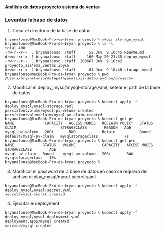 #### Análisis de datos proyecto sistema de ventas

### Levantar la base de datos

1) Crear el directorio de la base de datos 

```
bryanalonso@MacBook-Pro-de-bryan proyecto % mkdir storage_mysql
bryanalonso@MacBook-Pro-de-bryan proyecto % ls -l
total 408
-rw-r--r--  1 bryanalonso  staff      52 Jun  9 10:45 Readme.md
drwxr-xr-x  5 bryanalonso  staff     160 May 20 21:35 deploy_mysql
-rw-r--r--  1 bryanalonso  staff  203667 Jun  9 10:42 proyecto_sistema_ventas.ipynb
drwxr-xr-x  2 bryanalonso  staff      64 Jun  9 10:48 storage_mysql
bryanalonso@MacBook-Pro-de-bryan proyecto % pwd
/Users/bryanalonso/datapath/analisis-datos-python/proyecto
```

2) Modificar el deploy_mysql/mysql-storage.yaml, setear el path de la base de datos

```
bryanalonso@MacBook-Pro-de-bryan proyecto % kubectl apply -f deploy_mysql/mysql-storage.yaml
persistentvolume/mysql-pv-volume created
persistentvolumeclaim/mysql-pv-claim created
bryanalonso@MacBook-Pro-de-bryan proyecto % kubectl get pv
NAME              CAPACITY   ACCESS MODES   RECLAIM POLICY   STATUS   CLAIM                    STORAGECLASS        REASON   AGE
mysql-pv-volume   20Gi       RWO            Retain           Bound    default/mysql-pv-claim   mysqlstorageclass            7s
bryanalonso@MacBook-Pro-de-bryan proyecto % kubectl get pvc
NAME             STATUS   VOLUME            CAPACITY   ACCESS MODES   STORAGECLASS        AGE
mysql-pv-claim   Bound    mysql-pv-volume   20Gi       RWO            mysqlstorageclass   10s
bryanalonso@MacBook-Pro-de-bryan proyecto %
```

3) Modificar el password de la base de datos en caso se requiera del archivo 
 deploy_mysql/mysql-secret.yaml

```
bryanalonso@MacBook-Pro-de-bryan proyecto % kubectl apply -f deploy_mysql/mysql-secret.yaml
secret/mysql-secret created
```

4) Ejecutar el deployment
```
bryanalonso@MacBook-Pro-de-bryan proyecto % kubectl apply -f deploy_mysql/mysql-deployment.yaml
deployment.apps/mysql created
service/mysql created
```
